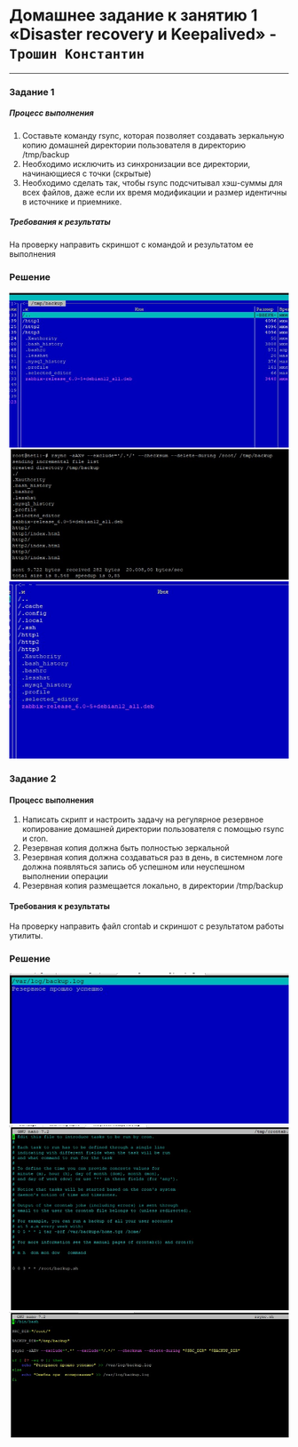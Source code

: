 # Домашнее задание к занятию 1 «Disaster recovery и Keepalived» - `Трошин Константин`


---

### Задание 1

##### Процесс выполнения
1. Составьте команду rsync, которая позволяет создавать зеркальную копию домашней директории пользователя в директорию /tmp/backup
2. Необходимо исключить из синхронизации все директории, начинающиеся с точки (скрытые)
3. Необходимо сделать так, чтобы rsync подсчитывал хэш-суммы для всех файлов, даже если их время модификации и размер идентичны в источнике и приемнике.



##### Требования к результаты
На проверку направить скриншот с командой и результатом ее выполнения

### Решение

![alt text](https://github.com/Semergal/sflt3/blob/main/img/Screenshot_1.jpg)
![alt text](https://github.com/Semergal/sflt3/blob/main/img/Screenshot_2.jpg)
![alt text](https://github.com/Semergal/sflt3/blob/main/img/Screenshot_3.jpg)



### Задание 2

#### Процесс выполнения
1. Написать скрипт и настроить задачу на регулярное резервное копирование домашней директории пользователя с помощью rsync и cron.
2. Резервная копия должна быть полностью зеркальной
3. Резервная копия должна создаваться раз в день, в системном логе должна появляться запись об успешном или неуспешном выполнении операции
4. Резервная копия размещается локально, в директории /tmp/backup



#### Требования к результаты
На проверку направить файл crontab и скриншот с результатом работы утилиты.



### Решение

![alt text](https://github.com/Semergal/sflt3/blob/main/img/Screenshot_4.jpg)
![alt text](https://github.com/Semergal/sflt3/blob/main/img/Screenshot_5.jpg)
![alt text](https://github.com/Semergal/sflt3/blob/main/img/Screenshot_6.jpg)



